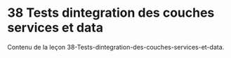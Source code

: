 # 38 Tests dintegration des couches services et data

Contenu de la leçon 38-Tests-dintegration-des-couches-services-et-data.